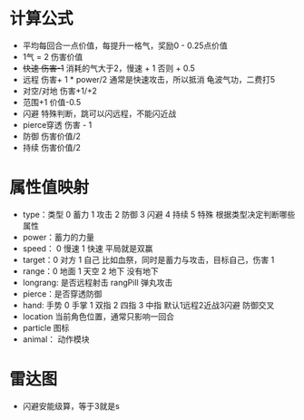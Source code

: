 
# 计算公式
+ 平均每回合一点价值，每提升一格气，奖励0 - 0.25点价值
+ 1气 = 2 伤害价值
+ ~~快速 伤害-1~~ 消耗的气大于2，慢速 + 1  否则 + 0.5
+ 远程 伤害+ 1 * power/2  通常是快速攻击，所以抵消  龟波气功，二费打5
+ 对空/对地 伤害+1/+2
+ 范围+1  价值-0.5
+ 闪避 特殊判断，跳可以闪远程，不能闪近战
+ pierce穿透 伤害 - 1
+ 防御 伤害价值/2
+ 持续 伤害价值/2

# 属性值映射
+ type：类型 0 蓄力 1 攻击 2 防御 3 闪避 4 持续 5 特殊    根据类型决定判断哪些属性
+ power：蓄力的力量
+ speed： 0 慢速 1 快速   平局就是双赢  
+ target：0 对方 1 自己    比如血祭，同时是蓄力与攻击，目标自己，伤害 1
+ range：0 地面 1 天空 2 地下     没有地下
+ longrang: 是否远程射击  rangPill  弹丸攻击
+ pierce：是否穿透防御 
+ hand: 手势 0 手掌 1 双指 2 四指 3 中指   默认1远程2近战3闪避 防御交叉
+ location 当前角色位置，通常只影响一回合
+ particle  图标
+ animal： 动作模块

# 雷达图
+ 闪避安能级算，等于3就是s